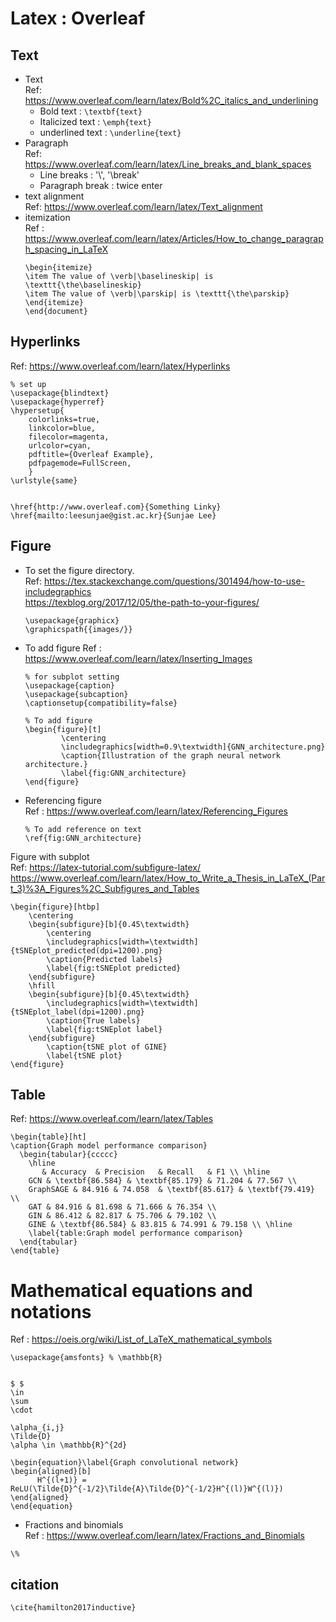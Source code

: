 # Latex : Overleaf
## Text
- Text  
	Ref: https://www.overleaf.com/learn/latex/Bold%2C_italics_and_underlining
	- Bold text : `\textbf{text}`
	- Italicized text : `\emph{text}`
	- underlined text : `\underline{text}`
- Paragraph   
	Ref: https://www.overleaf.com/learn/latex/Line_breaks_and_blank_spaces
	- Line breaks : '\\', '\break'
	- Paragraph break : twice enter
- text alignment  
	Ref: https://www.overleaf.com/learn/latex/Text_alignment
- itemization   
	Ref : https://www.overleaf.com/learn/latex/Articles/How_to_change_paragraph_spacing_in_LaTeX
	```
	\begin{itemize}
	\item The value of \verb|\baselineskip| is \texttt{\the\baselineskip}
	\item The value of \verb|\parskip| is \texttt{\the\parskip}
	\end{itemize}
	\end{document}
	```

## Hyperlinks
Ref: https://www.overleaf.com/learn/latex/Hyperlinks
```
% set up
\usepackage{blindtext}
\usepackage{hyperref}
\hypersetup{
    colorlinks=true,
    linkcolor=blue,
    filecolor=magenta,      
    urlcolor=cyan,
    pdftitle={Overleaf Example},
    pdfpagemode=FullScreen,
    }
\urlstyle{same}


\href{http://www.overleaf.com}{Something Linky} 
\href{mailto:leesunjae@gist.ac.kr}{Sunjae Lee}
```

## Figure
- To set the figure directory.   
	Ref: https://tex.stackexchange.com/questions/301494/how-to-use-includegraphics   
	https://texblog.org/2017/12/05/the-path-to-your-figures/   
	```
	\usepackage{graphicx} 
	\graphicspath{{images/}}
	```
- To add figure	
	Ref : https://www.overleaf.com/learn/latex/Inserting_Images   
	```
	% for subplot setting
	\usepackage{caption}
	\usepackage{subcaption}
	\captionsetup{compatibility=false}
	```
	```
	% To add figure
	\begin{figure}[t]
			\centering
			\includegraphics[width=0.9\textwidth]{GNN_architecture.png}
			\caption{Illustration of the graph neural network architecture.}
			\label{fig:GNN_architecture}
	\end{figure}
	```
- Referencing figure  
	Ref : https://www.overleaf.com/learn/latex/Referencing_Figures
	```
	% To add reference on text
	\ref{fig:GNN_architecture}
	```

Figure with subplot  
Ref: https://latex-tutorial.com/subfigure-latex/  
https://www.overleaf.com/learn/latex/How_to_Write_a_Thesis_in_LaTeX_(Part_3)%3A_Figures%2C_Subfigures_and_Tables  
```
\begin{figure}[htbp]
    \centering
    \begin{subfigure}[b]{0.45\textwidth}
        \centering
        \includegraphics[width=\textwidth]{tSNEplot_predicted(dpi=1200).png}
        \caption{Predicted labels}
        \label{fig:tSNEplot predicted}
    \end{subfigure}
    \hfill
    \begin{subfigure}[b]{0.45\textwidth}
        \includegraphics[width=\textwidth]{tSNEplot_label(dpi=1200).png}
        \caption{True labels}
        \label{fig:tSNEplot label}
    \end{subfigure}
        \caption{tSNE plot of GINE}
        \label{tSNE plot}
\end{figure}

```


## Table
Ref: https://www.overleaf.com/learn/latex/Tables  
```
\begin{table}[ht]
\caption{Graph model performance comparison}
  \begin{tabular}{ccccc}
    \hline
       & Accuracy  & Precision   & Recall   & F1 \\ \hline
    GCN & \textbf{86.584} & \textbf{85.179} & 71.204 & 77.567 \\
    GraphSAGE & 84.916 & 74.058  & \textbf{85.617} & \textbf{79.419} \\
    GAT & 84.916 & 81.698 & 71.666 & 76.354 \\ 
    GIN & 86.412 & 82.817 & 75.706 & 79.102 \\ 
    GINE & \textbf{86.584} & 83.815 & 74.991 & 79.158 \\ \hline
    \label{table:Graph model performance comparison}
  \end{tabular}
\end{table}
```

# Mathematical equations and notations
Ref : https://oeis.org/wiki/List_of_LaTeX_mathematical_symbols
```
\usepackage{amsfonts} % \mathbb{R}


$ $
\in
\sum
\cdot

\alpha_{i,j}
\Tilde{D}
\alpha \in \mathbb{R}^{2d}

\begin{equation}\label{Graph convolutional network}
\begin{aligned}[b]
      H^{(l+1)} = ReLU(\Tilde{D}^{-1/2}\Tilde{A}\Tilde{D}^{-1/2}H^{(l)}W^{(l)})
\end{aligned}
\end{equation}

```

- Fractions and binomials   
	Ref : https://www.overleaf.com/learn/latex/Fractions_and_Binomials

```
\%
```

## citation
```
\cite{hamilton2017inductive}
```
